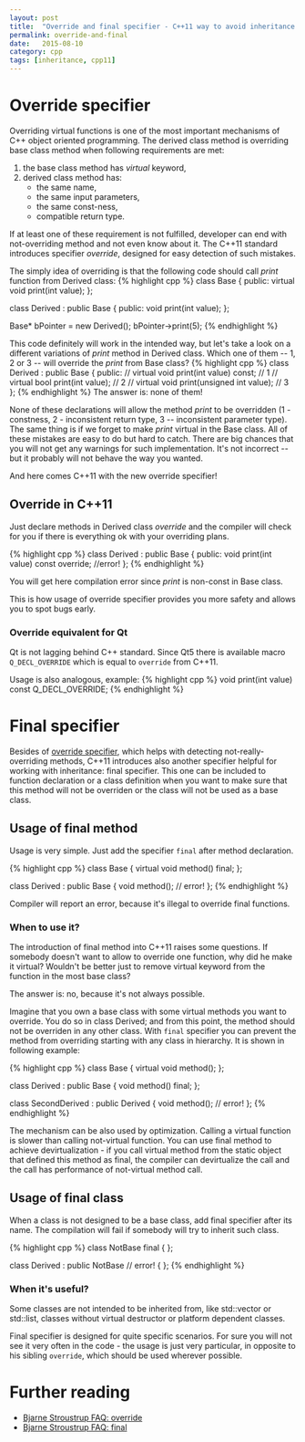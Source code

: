 ```yaml
---
layout: post
title:  "Override and final specifier - C++11 way to avoid inheritance mistakes"
permalink: override-and-final
date:   2015-08-10
category: cpp
tags: [inheritance, cpp11]
---
```


# Override specifier

Overriding virtual functions is one of the most important mechanisms of C++ object oriented programming. The derived class method is overriding base class method when following requirements are met:
<ol>
	<li> the base class method has <em>virtual</em> keyword,</li>
	<li>derived class method has:
<ul>
	<li>the same name,</li>
	<li>the same input parameters,</li>
	<li>the same const-ness,</li>
	<li>compatible return type.</li>
</ul>
</li>
</ol>
If at least one of these requirement is not fulfilled, developer can end with not-overriding method and not even know about it. The C++11 standard introduces specifier <em>override</em>, designed for easy detection of such mistakes.

The simply idea of overriding is that the following code should call <em>print</em> function from Derived class:
{% highlight cpp %}
class Base
{
public:
virtual void print(int value);
};

class Derived : public Base
{
public:
void print(int value);
};

Base* bPointer = new Derived();
bPointer->print(5);
{% endhighlight %}

This code definitely will work in the intended way, but let's take a look on a different variations of <em>print</em> method in Derived class. Which one of them -- 1, 2 or 3 -- will override the <em>print</em> from Base class? 
{% highlight cpp %}
class Derived : public Base
{
public:
// virtual void print(int value) const;    // 1
// virtual bool print(int value);          // 2
// virtual void print(unsigned int value); // 3
};
{% endhighlight %}
The answer is: none of them!

None of these declarations will allow the method <em>print</em> to be overridden (1 - constness, 2 - inconsistent return type, 3 -- inconsistent parameter type). The same thing is if we forget to make <em>print</em> virtual in the Base class. All of these mistakes are easy to do but hard to catch. There are big chances that you will not get any warnings for such implementation. It's not incorrect -- but it probably will not behave the way you wanted.

And here comes C++11 with the new override specifier!

## Override in C++11
Just declare methods in Derived class *override* and the compiler will check for you if there is everything ok with your overriding plans.

{% highlight cpp %}
class Derived : public Base
{
public:
void print(int value) const override; //error!
};
{% endhighlight %}

You will get here compilation error since <em>print</em> is non-const in Base class.

This is how usage of override specifier provides you more safety and allows you to spot bugs early.

### Override equivalent for Qt
Qt is not lagging behind C++ standard. Since Qt5 there is available macro <code class="cpp plain">Q_DECL_OVERRIDE</code> which is equal to <code class="cpp plain">override</code> from C++11.

Usage is also analogous, example:
{% highlight cpp %}
void print(int value) const Q_DECL_OVERRIDE;
{% endhighlight %}

# Final specifier

Besides of <a href="http://katecpp.github.io/override/">override specifier</a>, which helps with detecting not-really-overriding methods, C++11 introduces also another specifier helpful for working with inheritance: final specifier. This one can be included to function declaration or a class definition when you want to make sure that this method will not be overriden or the class will not be used as a base class.

## Usage of final method

Usage is very simple. Just add the specifier `final` after method declaration.

{% highlight cpp %}
class Base
{
    virtual void method() final;
};

class Derived : public Base
{
    void method(); // error!
};
{% endhighlight %}

Compiler will report an error, because it's illegal to override final functions.

### When to use it?

The introduction of final method into C++11 raises some questions. If somebody doesn't want to allow to override one function, why did he make it virtual? Wouldn't be better just to remove virtual keyword from the function in the most base class?

The answer is: no, because it's not always possible.

Imagine that you own a base class with some virtual methods you want to override. You do so in class Derived; and from this point, the method should not be overriden in any other class. With `final` specifier you can prevent the method from overriding starting with any class in hierarchy. It is shown in following example:

{% highlight cpp %}
class Base
{
    virtual void method();
};

class Derived : public Base
{
    void method() final;
};

class SecondDerived : public Derived
{
    void method(); // error!
};
{% endhighlight %}

The mechanism can be also used by optimization. Calling a virtual function is slower than calling not-virtual function. You can use final method to achieve devirtualization - if you call virtual method from the static object that defined this method as final, the compiler can devirtualize the call and the call has performance of not-virtual method call.

## Usage of final class

When a class is not designed to be a base class, add final specifier after its name. The compilation will fail if somebody will try to inherit such class.

{% highlight cpp %}
class NotBase final
{
};

class Derived : public NotBase // error!
{
};
{% endhighlight %}

### When it's useful?

Some classes are not intended to be inherited from, like std::vector or std::list, classes without virtual destructor or platform dependent classes.

Final specifier is designed for quite specific scenarios. For sure you will not see it very often in the code - the usage is just very particular, in opposite to his sibling `override`, which should be used wherever possible.

# Further reading

+ <a href="http://www.stroustrup.com/C++11FAQ.html#override" target="_blank">Bjarne Stroustrup FAQ: override</a>
+ <a href="http://www.stroustrup.com/C++11FAQ.html#final" target="_blank">Bjarne Stroustrup FAQ: final</a>

